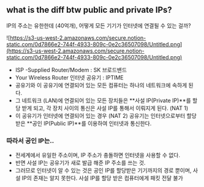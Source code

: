## what is the diff btw public and private IPs?

IP의 주소는 유한한데 (40억개), 어떻게 모든 기기가 인터넷에 연결될 수 있는 걸까?

![https://s3-us-west-2.amazonaws.com/secure.notion-static.com/0d7866e2-744f-4933-809c-0e2c36507098/Untitled.png](https://s3-us-west-2.amazonaws.com/secure.notion-static.com/0d7866e2-744f-4933-809c-0e2c36507098/Untitled.png)

- ISP -Supplied Router/Modem : SK 브로드밴드
- Your Wireless Router 인터넷 공유기 : IPTIME
- 공유기와 이 공유기에 연결되어 있는 모든 컴퓨터는 하나의 네트워크에 속하게 된다.
- 그 네트워크 (LAN)에 연결되어 있는 모든 장치들은 **사설 IP(Private IP)**를 할당 받게 되고, 각 장치 사이의 통신은 사설 IP를 통해서 이뤄지게 된다. (NAT 1)
- 이 공유기가 인터넷에 연결되어 있는 경우 (NAT 2) 
공유기는 인터넷으로부터 할당 받은 **공인 IP(Public IP)**를 이용하여 인터넷과 통신한다.

### 따라서 공인 IP는..

- 전세계에서 유일한 주소이며, IP 주소가 충돌하면 인터넷을 사용할 수 없다.
- 반면 사설 IP는 공유기가 새로 발급 해준 IP 주소를 쓰는 것.
- 그러므로 인터넷이 알 수 있는 것은 공인 IP를 할당받은 기기까지의 경로 뿐이며, 사설 IP의 존재는 알지 못한다. 사설 IP를 할당 받은 컴퓨터에게 패킷 전달 불가
